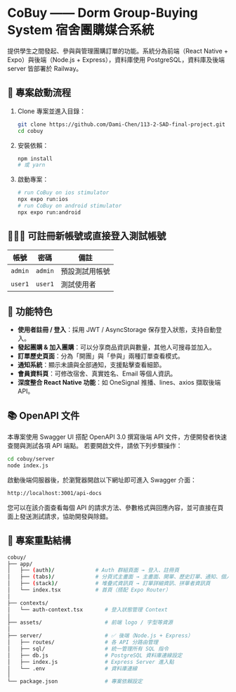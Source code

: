 # CoBuy —— Dorm Group-Buying System 宿舍團購媒合系統

提供學生之間發起、參與與管理團購訂單的功能。系統分為前端（React Native + Expo）與後端（Node.js + Express），資料庫使用 PostgreSQL，資料庫及後端 server 皆部署於 Railway。

## 🚀 專案啟動流程

1. Clone 專案並進入目錄：
   ```bash
   git clone https://github.com/Dami-Chen/113-2-SAD-final-project.git
   cd cobuy
   ```
2. 安裝依賴：
    ```bash
    npm install
    # 或 yarn
    ```
3. 啟動專案：
    ```bash
    # run CoBuy on ios stimulator
    npx expo run:ios 
    # run CoBuy on android stimulator
    npx expo run:android 
    ```
    
## 🧑🏻‍💻 可註冊新帳號或直接登入測試帳號
| 帳號      | 密碼       | 備註      |
| ------- | -------- | ------- |
| `admin` | `admin`  | 預設測試用帳號 |
| `user1` | `user1` | 測試使用者   |

## 📌 功能特色

-  **使用者註冊 / 登入**：採用 JWT / AsyncStorage 保存登入狀態，支持自動登入。
-  **發起團購 & 加入團購**：可以分享商品資訊與數量，其他人可搜尋並加入。
-  **訂單歷史頁面**：分為「開團」與「參與」兩種訂單查看模式。
-  **通知系統**：顯示未讀與全部通知，支援點擊查看細節。
-  **會員資料頁**：可修改宿舍、真實姓名、Email 等個人資訊。
-  **深度整合 React Native 功能**：如 OneSignal 推播、lines、axios 擷取後端 API。
  
## 📚 OpenAPI 文件
本專案使用 Swagger UI 搭配 OpenAPI 3.0 撰寫後端 API 文件，方便開發者快速查閱與測試各項 API 端點。
若要開啟文件，請依下列步驟操作：
```bash
cd cobuy/server
node index.js
```
啟動後端伺服器後，於瀏覽器開啟以下網址即可進入 Swagger 介面：
```bash
http://localhost:3001/api-docs
```
您可以在該介面查看每個 API 的請求方法、參數格式與回應內容，並可直接在頁面上發送測試請求，協助開發與除錯。

## 📁 專案重點結構
```bash
cobuy/  
├── app/
│   ├── (auth)/             # Auth 群組頁面 → 登入、註冊頁
│   ├── (tabs)/             # 分頁式主畫面 → 主畫面、開單、歷史訂單、通知、個人資訊頁
│   ├── (stack)/            # 堆疊式資訊頁 → 訂單詳細資訊、拼單者資訊頁
│   └── index.tsx           # 首頁（搭配 Expo Router）
│
├── contexts/                   
│   └── auth-context.tsx       # 登入狀態管理 Context 
│
├── assets/                    # 前端 logo / 字型等資源   
│  
├── server/                    # ✅ 後端（Node.js + Express）  
│   ├── routes/                # 各 API 分路由管理   
│   ├── sql/                   # 統一管理所有 SQL 指令  
│   ├── db.js                  # PostgreSQL 資料庫連線設定  
│   ├── index.js               # Express Server 進入點  
│   └── .env                   # 資料庫連線  
│  
└── package.json               # 專案依賴設定  
```
